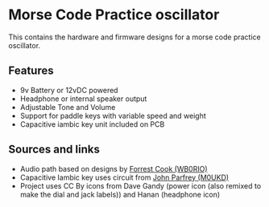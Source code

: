 
# Morse Code Practice oscillator

This contains the hardware and firmware designs for a morse code practice oscillator.

## Features

* 9v Battery or 12vDC powered
* Headphone or internal speaker output
* Adjustable Tone and Volume
* Support for paddle keys with variable speed and weight
* Capacitive iambic key unit included on PCB

## Sources and links

* Audio path based on designs by [Forrest Cook (WB0RIO)](http://www.solorb.com/elect/hamcirc/sidetone/)
* Capacitive Iambic key uses circuit from [John Parfrey (M0UKD)](https://m0ukd.com/homebrew/capacitive-cw-touch-key-circuits/)
* Project uses CC By icons from Dave Gandy (power icon (also remixed to make the dial and jack labels)) and Hanan (headphone icon)
